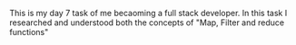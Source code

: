 This is my day 7 task of me becaoming a full stack developer. In this task I researched and understood both the concepts of "Map, Filter and reduce functions"

